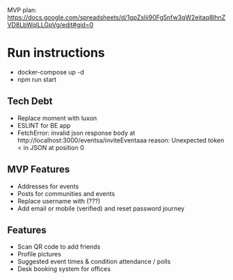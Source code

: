 
MVP plan: https://docs.google.com/spreadsheets/d/1gpZsIii90Fg5nfw3qW2eitaq8lhnZVD8LbWqlLLGpVg/edit#gid=0

# Run instructions

- docker-compose up -d
- npm run start

## Tech Debt

- Replace moment with luxon
- ESLINT for BE app
-  FetchError: invalid json response body at http://localhost:3000/eventsa/inviteEventaaa reason: Unexpected token < in JSON at position 0

## MVP Features

- Addresses for events
- Posts for communities and events
- Replace username with (???)
- Add email or mobile (verified) and reset password journey

## Features

- Scan QR code to add friends
- Profile pictures
- Suggested event times & condition attendance / polls
- Desk booking system for offices
